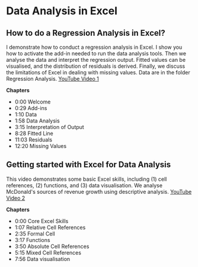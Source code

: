 # Data Analysis in Excel

## How to do a Regression Analysis in Excel?
I demonstrate how to conduct a regression analysis in Excel. I show you how to activate the add-in needed to run the data analysis tools. Then we analyse the data and interpret the regression output. Fitted values can be visualised, and the distribution of residuals is derived. Finally, we discuss the limitations of Excel in dealing with missing values. Data are in the folder Regression Analysis.
[YouTube Video 1](https://youtu.be/NGilnpMYX_g)

**Chapters**
- 0:00 Welcome
- 0:29 Add-ins
- 1:10 Data
- 1:58 Data Analysis
- 3:15 Interpretation of Output
- 8:28 Fitted Line
- 11:03 Residuals
- 12:20 Missing Values

## Getting started with Excel for Data Analysis
This video demonstrates some basic Excel skills, including (1) cell references, (2) functions, and (3) data visualisation. We analyse McDonald's sources of revenue growth using descriptive analysis.
[YouTube Video 2](https://youtu.be/l3uSbyOu9mg)

**Chapters**
- 0:00 Core Excel Skills
- 1:07 Relative Cell References
- 2:35 Formal Cell
- 3:17 Functions
- 3:50 Absolute Cell References
- 5:15 Mixed Cell References
- 7:56 Data visualisation
